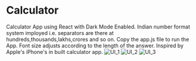 # Calculator
Calculator App using React with Dark Mode Enabled.
Indian number format system imployed i.e. separators are there at hundreds,thousands,lakhs,crores and so on.
Copy the app.js file to run the App.
Font size adjusts according to the length of the answer.
Inspired by Apple's iPhone's in built calculator app.
![UI_1](https://user-images.githubusercontent.com/77040235/109802735-309bbd80-7c46-11eb-8a70-dffd73655902.PNG)
![UI_2](https://user-images.githubusercontent.com/77040235/109802739-31ccea80-7c46-11eb-9e32-5c7181579b5f.PNG)
![UI_3](https://user-images.githubusercontent.com/77040235/109802744-32fe1780-7c46-11eb-98f2-d53e092c2d31.PNG)

